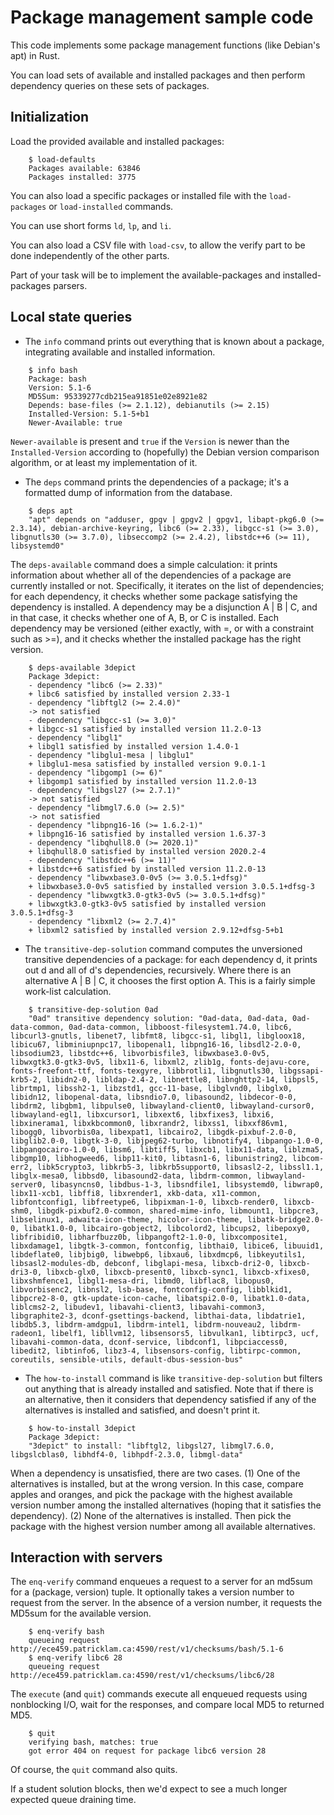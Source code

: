 # Package management sample code

This code implements some package management functions (like Debian's apt) in Rust.

You can load sets of available and installed packages and then perform dependency queries on these sets of packages.

## Initialization

Load the provided available and installed packages:

```
    $ load-defaults
    Packages available: 63846
    Packages installed: 3775
```

You can also load a specific packages or installed file with the `load-packages` or `load-installed` commands.

You can use short forms `ld`, `lp`, and `li`.

You can also load a CSV file with `load-csv`, to allow the verify part to be done independently of the other parts.

Part of your task will be to implement the available-packages and installed-packages parsers.

## Local state queries

* The `info` command prints out everything that is known about a package, integrating available and installed information.

```
    $ info bash
    Package: bash
    Version: 5.1-6
    MD5Sum: 95339277cdb215ea91851e02e8921e82
    Depends: base-files (>= 2.1.12), debianutils (>= 2.15)
    Installed-Version: 5.1-5+b1
    Newer-Available: true
```

`Newer-available` is present and `true` if the `Version` is newer than the `Installed-Version` according to
(hopefully) the Debian version comparison algorithm, or at least my implementation of it.

* The `deps` command prints the dependencies of a package; it's a formatted dump of information from the database.

```
    $ deps apt
    "apt" depends on "adduser, gpgv | gpgv2 | gpgv1, libapt-pkg6.0 (>= 2.3.14), debian-archive-keyring, libc6 (>= 2.33), libgcc-s1 (>= 3.0), libgnutls30 (>= 3.7.0), libseccomp2 (>= 2.4.2), libstdc++6 (>= 11), libsystemd0"
```

The `deps-available` command does a simple calculation: it prints information about whether all of the dependencies of a package are currently installed or not. Specifically, it iterates on the list of dependencies; for each dependency, it checks whether some package satisfying the dependency is installed. A dependency may be a disjunction A | B | C, and in that case, it checks whether one of A, B, or C is installed. Each dependency may be versioned (either exactly, with =, or with a constraint such as >=), and it checks whether the installed package has the right version.

```
    $ deps-available 3depict
    Package 3depict:
    - dependency "libc6 (>= 2.33)"
    + libc6 satisfied by installed version 2.33-1
    - dependency "libftgl2 (>= 2.4.0)"
    -> not satisfied
    - dependency "libgcc-s1 (>= 3.0)"
    + libgcc-s1 satisfied by installed version 11.2.0-13
    - dependency "libgl1"
    + libgl1 satisfied by installed version 1.4.0-1
    - dependency "libglu1-mesa | libglu1"
    + libglu1-mesa satisfied by installed version 9.0.1-1
    - dependency "libgomp1 (>= 6)"
    + libgomp1 satisfied by installed version 11.2.0-13
    - dependency "libgsl27 (>= 2.7.1)"
    -> not satisfied
    - dependency "libmgl7.6.0 (>= 2.5)"
    -> not satisfied
    - dependency "libpng16-16 (>= 1.6.2-1)"
    + libpng16-16 satisfied by installed version 1.6.37-3
    - dependency "libqhull8.0 (>= 2020.1)"
    + libqhull8.0 satisfied by installed version 2020.2-4
    - dependency "libstdc++6 (>= 11)"
    + libstdc++6 satisfied by installed version 11.2.0-13
    - dependency "libwxbase3.0-0v5 (>= 3.0.5.1+dfsg)"
    + libwxbase3.0-0v5 satisfied by installed version 3.0.5.1+dfsg-3
    - dependency "libwxgtk3.0-gtk3-0v5 (>= 3.0.5.1+dfsg)"
    + libwxgtk3.0-gtk3-0v5 satisfied by installed version 3.0.5.1+dfsg-3
    - dependency "libxml2 (>= 2.7.4)"
    + libxml2 satisfied by installed version 2.9.12+dfsg-5+b1
```

* The `transitive-dep-solution` command computes the unversioned transitive dependencies of a package: for each dependency d, it prints out d and all of d's dependencies, recursively. Where there is an alternative A | B | C, it chooses the first option A. This is a fairly simple work-list calculation.

```
    $ transitive-dep-solution 0ad
    "0ad" transitive dependency solution: "0ad-data, 0ad-data, 0ad-data-common, 0ad-data-common, libboost-filesystem1.74.0, libc6, libcurl3-gnutls, libenet7, libfmt8, libgcc-s1, libgl1, libgloox18, libicu67, libminiupnpc17, libopenal1, libpng16-16, libsdl2-2.0-0, libsodium23, libstdc++6, libvorbisfile3, libwxbase3.0-0v5, libwxgtk3.0-gtk3-0v5, libx11-6, libxml2, zlib1g, fonts-dejavu-core, fonts-freefont-ttf, fonts-texgyre, libbrotli1, libgnutls30, libgssapi-krb5-2, libidn2-0, libldap-2.4-2, libnettle8, libnghttp2-14, libpsl5, librtmp1, libssh2-1, libzstd1, gcc-11-base, libglvnd0, libglx0, libidn12, libopenal-data, libsndio7.0, libasound2, libdecor-0-0, libdrm2, libgbm1, libpulse0, libwayland-client0, libwayland-cursor0, libwayland-egl1, libxcursor1, libxext6, libxfixes3, libxi6, libxinerama1, libxkbcommon0, libxrandr2, libxss1, libxxf86vm1, libogg0, libvorbis0a, libexpat1, libcairo2, libgdk-pixbuf-2.0-0, libglib2.0-0, libgtk-3-0, libjpeg62-turbo, libnotify4, libpango-1.0-0, libpangocairo-1.0-0, libsm6, libtiff5, libxcb1, libx11-data, liblzma5, libgmp10, libhogweed6, libp11-kit0, libtasn1-6, libunistring2, libcom-err2, libk5crypto3, libkrb5-3, libkrb5support0, libsasl2-2, libssl1.1, libglx-mesa0, libbsd0, libasound2-data, libdrm-common, libwayland-server0, libasyncns0, libdbus-1-3, libsndfile1, libsystemd0, libwrap0, libx11-xcb1, libffi8, libxrender1, xkb-data, x11-common, libfontconfig1, libfreetype6, libpixman-1-0, libxcb-render0, libxcb-shm0, libgdk-pixbuf2.0-common, shared-mime-info, libmount1, libpcre3, libselinux1, adwaita-icon-theme, hicolor-icon-theme, libatk-bridge2.0-0, libatk1.0-0, libcairo-gobject2, libcolord2, libcups2, libepoxy0, libfribidi0, libharfbuzz0b, libpangoft2-1.0-0, libxcomposite1, libxdamage1, libgtk-3-common, fontconfig, libthai0, libice6, libuuid1, libdeflate0, libjbig0, libwebp6, libxau6, libxdmcp6, libkeyutils1, libsasl2-modules-db, debconf, libglapi-mesa, libxcb-dri2-0, libxcb-dri3-0, libxcb-glx0, libxcb-present0, libxcb-sync1, libxcb-xfixes0, libxshmfence1, libgl1-mesa-dri, libmd0, libflac8, libopus0, libvorbisenc2, libnsl2, lsb-base, fontconfig-config, libblkid1, libpcre2-8-0, gtk-update-icon-cache, libatspi2.0-0, libatk1.0-data, liblcms2-2, libudev1, libavahi-client3, libavahi-common3, libgraphite2-3, dconf-gsettings-backend, libthai-data, libdatrie1, libdb5.3, libdrm-amdgpu1, libdrm-intel1, libdrm-nouveau2, libdrm-radeon1, libelf1, libllvm12, libsensors5, libvulkan1, libtirpc3, ucf, libavahi-common-data, dconf-service, libdconf1, libpciaccess0, libedit2, libtinfo6, libz3-4, libsensors-config, libtirpc-common, coreutils, sensible-utils, default-dbus-session-bus"
```

* The `how-to-install` command is like `transitive-dep-solution` but filters out anything that is already installed and satisfied. Note that if there is an alternative, then it considers that dependency satisfied if any of the alternatives is installed and satisfied, and doesn't print it.

```
    $ how-to-install 3depict
    Package 3depict:
    "3depict" to install: "libftgl2, libgsl27, libmgl7.6.0, libgslcblas0, libhdf4-0, libhpdf-2.3.0, libmgl-data"
```

When a dependency is unsatisfied, there are two cases. (1) One of the alternatives is installed, but at the wrong version. In this case, compare apples and oranges, and pick the package with the highest available version number among the installed alternatives (hoping that it satisfies the dependency). (2) None of the alternatives is installed. Then pick the package with the highest version number among all available alternatives.

## Interaction with servers

The `enq-verify` command enqueues a request to a server for an md5sum for a (package, version) tuple. It optionally takes a version number to request from the server. In the absence of a version number, it requests the MD5sum for the available version.

```
    $ enq-verify bash
    queueing request http://ece459.patricklam.ca:4590/rest/v1/checksums/bash/5.1-6
    $ enq-verify libc6 28
    queueing request http://ece459.patricklam.ca:4590/rest/v1/checksums/libc6/28
```

The `execute` (and `quit`) commands execute all enqueued requests using nonblocking I/O, wait for the responses, and compare local MD5 to returned MD5.
```
    $ quit
    verifying bash, matches: true
    got error 404 on request for package libc6 version 28
```
Of course, the `quit` command also quits.

If a student solution blocks, then we'd expect to see a much longer 
expected queue draining time.